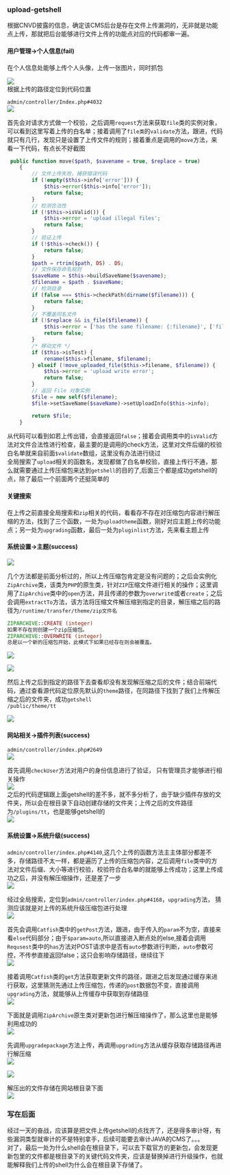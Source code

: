 ### upload-getshell

根据CNVD披露的信息，确定该CMS后台是存在文件上传漏洞的，无非就是功能点上传，那就把后台能够进行文件上传的功能点对应的代码都审一遍。

#### 用户管理-&gt;个人信息(fail)

在个人信息处能够上传个人头像，上传一张图片，同时抓包

[![](https://shs3.b.qianxin.com/attack_forum/2021/11/attach-b34d5ba88f40f6a3141befd6aaad31af9efb7f0d.png)](https://shs3.b.qianxin.com/attack_forum/2021/11/attach-b34d5ba88f40f6a3141befd6aaad31af9efb7f0d.png)  
根据上传的路径定位到代码位置

`admin/controller/Index.php#4032`  
[![](https://shs3.b.qianxin.com/attack_forum/2021/11/attach-08b9de5e6e3168aaeeb6cde7479bdcc9017ee8c0.png)](https://shs3.b.qianxin.com/attack_forum/2021/11/attach-08b9de5e6e3168aaeeb6cde7479bdcc9017ee8c0.png)

首先会对请求方式做一个校验，之后调用`request`方法来获取`file`类的实例对象，可以看到这里写着上传的白名单；接着调用了`file类`的`validate`方法，跟进，代码就只有几行，发现只是设置了上传文件的规则；接着重点是调用的`move`方法，来看一下代码，有点长不好截图

```php
 public function move($path, $savename = true, $replace = true)
    {
        // 文件上传失败，捕获错误代码
        if (!empty($this->info['error'])) {
            $this->error($this->info['error']);
            return false;
        }
        // 检测合法性
        if (!$this->isValid()) {
            $this->error = 'upload illegal files';
            return false;
        }
        // 验证上传
        if (!$this->check()) {
            return false;
        }
        $path = rtrim($path, DS) . DS;
        // 文件保存命名规则
        $saveName = $this->buildSaveName($savename);
        $filename = $path . $saveName;
        // 检测目录
        if (false === $this->checkPath(dirname($filename))) {
            return false;
        }
        // 不覆盖同名文件
        if (!$replace && is_file($filename)) {
            $this->error = ['has the same filename: {:filename}', ['filename' => $filename]];
            return false;
        }
        /* 移动文件 */
        if ($this->isTest) {
            rename($this->filename, $filename);
        } elseif (!move_uploaded_file($this->filename, $filename)) {
            $this->error = 'upload write error';
            return false;
        }
        // 返回 File 对象实例
        $file = new self($filename);
        $file->setSaveName($saveName)->setUploadInfo($this->info);

        return $file;
    }
```

从代码可以看到如若上传出错，会直接返回`false`；接着会调用类中的`isValid`方法对文件合法性进行检查，最主要的是调用的check方法，这里对文件后缀的校验白名单就来自前面`$validate`数组，这里没有办法进行绕过  
全局搜索了`upload`相关的函数名，发现都做了白名单校验，直接上传行不通，那么就需要通过上传压缩包来达到`getshell`的目的了,后面三个都是成功getshell的点，除了最后一个前面两个还挺简单的

#### 关键搜索

在上传之前直接全局搜索和`zip`相关的代码，看看存不存在对压缩包内容进行解压缩的方法，找到了三个函数，一处为`uploadtheme`函数，刚好对应主题上传的功能点；另一处为`upgrading`函数，最后一处为`pluginlist`方法，先来看主题上传

#### 系统设置-&gt;主题(success)

[![](https://shs3.b.qianxin.com/attack_forum/2021/11/attach-f5f02e04a6ff304616823bd4d95fe552f0d1df7c.png)](https://shs3.b.qianxin.com/attack_forum/2021/11/attach-f5f02e04a6ff304616823bd4d95fe552f0d1df7c.png)

几个方法都是前面分析过的，所以上传压缩包肯定是没有问题的；之后会实例化`ZipArchive`类，该类为`PHP`的原生类，针对`ZIP`压缩文件进行相关的操作；这里调用了`ZipArchive`类中的`open`方法，并且传递的参数为`overwrit`e或者`create`；之后会调用`extractTo`方法，该方法将压缩文件解压缩到指定的目录，解压缩之后的路径为`/runtime/transfer/theme/zip文件名`

```php
ZIPARCHIVE::CREATE (integer)
如果不存在则创建一个zip压缩包。
ZIPARCHIVE::OVERWRITE (integer)
总是以一个新的压缩包开始，此模式下如果已经存在则会被覆盖。
```

[![](https://shs3.b.qianxin.com/attack_forum/2021/11/attach-fb28c3fddc87600816ada0f63ab4684ee2b30143.png)](https://shs3.b.qianxin.com/attack_forum/2021/11/attach-fb28c3fddc87600816ada0f63ab4684ee2b30143.png)

[![](https://shs3.b.qianxin.com/attack_forum/2021/11/attach-8265821841386e15b535d04d6a042318bf1b5c70.png)](https://shs3.b.qianxin.com/attack_forum/2021/11/attach-8265821841386e15b535d04d6a042318bf1b5c70.png)

然后上传之后到指定的路径下去查看却没有发现解压缩之后的文件；结合前端代码，通过查看源代码定位原先默认的`theme`路径，在同路径下找到了我们上传解压缩之后的文件夹，成功`getshell`  
`/public/theme/tt`

[![](https://shs3.b.qianxin.com/attack_forum/2021/11/attach-e85697eac6bb02971a0ed928f7a408e2a01e276b.png)](https://shs3.b.qianxin.com/attack_forum/2021/11/attach-e85697eac6bb02971a0ed928f7a408e2a01e276b.png)

#### 网站相关-&gt;插件列表(success)

`admin/controller/index.php#2649`  
[![](https://shs3.b.qianxin.com/attack_forum/2021/11/attach-0254e308a0853ef8dbe3393983e56d1ddefeb826.png)](https://shs3.b.qianxin.com/attack_forum/2021/11/attach-0254e308a0853ef8dbe3393983e56d1ddefeb826.png)

首先调用`checkUser`方法对用户的身份信息进行了验证， 只有管理员才能够进行相关操作  
[![](https://shs3.b.qianxin.com/attack_forum/2021/11/attach-1c698bfbafedb4d8f9686aeeb0a635cdf34ef3dd.png)](https://shs3.b.qianxin.com/attack_forum/2021/11/attach-1c698bfbafedb4d8f9686aeeb0a635cdf34ef3dd.png)  
之后的代码逻辑跟上面getshell的差不多，就不多分析了，由于缺少插件存放的文件夹，所以会在根目录下自动创建存储的文件夹；上传之后的文件路径为`/plugins/tt`，也是能够getshell的  
[![](https://shs3.b.qianxin.com/attack_forum/2021/11/attach-0dc5ad2cbd1b06ac4d605b6b454fcaca58124834.png)](https://shs3.b.qianxin.com/attack_forum/2021/11/attach-0dc5ad2cbd1b06ac4d605b6b454fcaca58124834.png)

#### 系统设置-&gt;系统升级(success)

`admin/controller/index.php#4140`,这几个上传的函数方法主主体部分都差不多，存储路径不太一样，都是遍历了上传的压缩包内容，之后调用`file`类中的方法对文件后缀、大小等进行校验，校验符合白名单的就能够上传成功；这里上传成功之后，并没有解压缩操作，还是差了一步  
[![](https://shs3.b.qianxin.com/attack_forum/2021/11/attach-a02f75cefe370f87ff838ad89e2c02257d837310.png)](https://shs3.b.qianxin.com/attack_forum/2021/11/attach-a02f75cefe370f87ff838ad89e2c02257d837310.png)

经过全局搜索，定位到`admin/controller/index.php#4168`，`upgrading`方法， 猜测应该就是对上传的系统升级压缩包进行处理  
[![](https://shs3.b.qianxin.com/attack_forum/2021/11/attach-d6f9c7b83de6fbf5280e5f24f64c990fd919f56f.png)](https://shs3.b.qianxin.com/attack_forum/2021/11/attach-d6f9c7b83de6fbf5280e5f24f64c990fd919f56f.png)

首先会调用`Catfish`类中的`getPost`方法，跟进，由于传入的`param`不为空，直接来看`else`代码部分；由于`$param=auto`,所以直接进入断点处的else,接着会调用`Requsest`类中的`has`方法对POST请求中是否有`auto`参数进行判断，`auto`参数可控，不传参直接返回false；这只会影响存储路径，继续往下  
[![](https://shs3.b.qianxin.com/attack_forum/2021/11/attach-ac307bfd8b9e40824d2a6ea3dba95ea83df4f718.png)](https://shs3.b.qianxin.com/attack_forum/2021/11/attach-ac307bfd8b9e40824d2a6ea3dba95ea83df4f718.png)

接着调用`Catfish`类的`get`方法获取更新文件的路径，跟进之后发现通过缓存来进行获取，这里猜测先通过上传压缩包，传递的`post`数据包不变，直接调用`upgrading`方法，就能够从上传缓存中获取到存储路径  
[![](https://shs3.b.qianxin.com/attack_forum/2021/11/attach-63b4f8f931d7837a3269b44322bec0585874b22a.png)](https://shs3.b.qianxin.com/attack_forum/2021/11/attach-63b4f8f931d7837a3269b44322bec0585874b22a.png)

下面就是调用`ZipArchive`原生类对更新包进行解压缩操作了，那么这里也是能够利用成功的  
[![](https://shs3.b.qianxin.com/attack_forum/2021/11/attach-bec41dc3c5c71b1686938196992d62f16fa3d211.png)](https://shs3.b.qianxin.com/attack_forum/2021/11/attach-bec41dc3c5c71b1686938196992d62f16fa3d211.png)

先调用`upgradepackage`方法上传，再调用`upgrading`方法从缓存获取存储路径再进行解压缩  
[![](https://shs3.b.qianxin.com/attack_forum/2021/11/attach-a97ce81550063a7f34237625ecf49b2a30454088.png)](https://shs3.b.qianxin.com/attack_forum/2021/11/attach-a97ce81550063a7f34237625ecf49b2a30454088.png)

[![](https://shs3.b.qianxin.com/attack_forum/2021/11/attach-1a01a43c18b718d5722015ac19788d91f9eda277.png)](https://shs3.b.qianxin.com/attack_forum/2021/11/attach-1a01a43c18b718d5722015ac19788d91f9eda277.png)

解压出的文件存储在网站根目录下面  
[![](https://shs3.b.qianxin.com/attack_forum/2021/11/attach-3ea7368f36fcfdd044ec67850ff61007cba50077.png)](https://shs3.b.qianxin.com/attack_forum/2021/11/attach-3ea7368f36fcfdd044ec67850ff61007cba50077.png)

### 写在后面

经过一天的奋战，应该算是把文件上传getshell的点找齐了，还是得多审计呀，有些漏洞类型就审计的不是特别拿手，后续可能要去审计JAVA的CMS了。。。  
对了，最后一处为什么shell会在根目录下，可以去下载官方的更新包，会发现更新包里的文件都是根目录下的关键代码文件夹，应该是替换掉进行升级操作，也就能解释我们上传的shell为什么会在根目录下存储了。